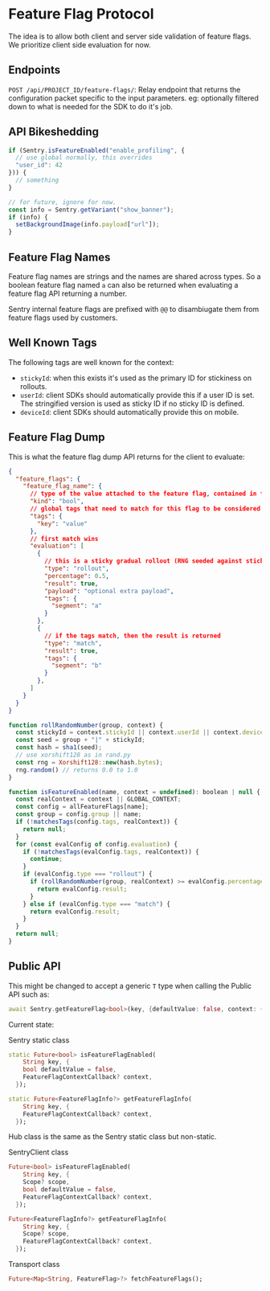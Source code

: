 # Feature Flag Protocol

The idea is to allow both client and server side validation of feature flags.
We prioritize client side evaluation for now.

## Endpoints

``POST /api/PROJECT_ID/feature-flags/``:
    Relay endpoint that returns the configuration packet specific to the input
    parameters.  eg: optionally filtered down to what is needed for the SDK to
    do it's job.

## API Bikeshedding

```javascript
if (Sentry.isFeatureEnabled("enable_profiling", {
  // use global normally, this overrides
  "user_id": 42
})) {
  // something
}

// for future, ignore for now.
const info = Sentry.getVariant("show_banner");
if (info) {
  setBackgroundImage(info.payload["url"]);
}
```

## Feature Flag Names

Feature flag names are strings and the names are shared across types.
So a boolean feature flag named `a` can also be returned when evaluating a feature flag API returning a number.

Sentry internal feature flags are prefixed with `@@` to disambiugate them from
feature flags used by customers.

## Well Known Tags

The following tags are well known for the context:

- ``stickyId``: when this exists it's used as the primary ID for stickiness on rollouts.
- ``userId``: client SDKs should automatically provide this if a user ID is set.
  The stringified version is used as sticky ID if no sticky ID is defined.
- ``deviceId``: client SDKs should automatically provide this on mobile.

## Feature Flag Dump

This is what the feature flag dump API returns for the client to
evaluate:

```json
{
  "feature_flags": {
    "feature_flag_name": {
      // type of the value attached to the feature flag, contained in the field "result"
      "kind": "bool",
      // global tags that need to match for this flag to be considered at all
      "tags": {
        "key": "value"
      },
      // first match wins
      "evaluation": [
        {
          // this is a sticky gradual rollout (RNG seeded against sticky-id)
          "type": "rollout",
          "percentage": 0.5,
          "result": true,
          "payload": "optional extra payload",
          "tags": {
            "segment": "a"
          }
        },
        {
          // if the tags match, then the result is returned
          "type": "match",
          "result": true,
          "tags": {
            "segment": "b"
          }
        },
      ]
    }
  }
}
```

```javascript
function rollRandomNumber(group, context) {
  const stickyId = context.stickyId || context.userId || context.deviceId;
  const seed = group + "|" + stickyId;
  const hash = sha1(seed);
  // use xorshift128 as in rand.py
  const rng = Xorshift128::new(hash.bytes);
  rng.random() // returns 0.0 to 1.0
}

function isFeatureEnabled(name, context = undefined): boolean | null {
  const realContext = context || GLOBAL_CONTEXT;
  const config = allFeatureFlags[name];
  const group = config.group || name;
  if (!matchesTags(config.tags, realContext)) {
    return null;
  }
  for (const evalConfig of config.evaluation) {
    if (!matchesTags(evalConfig.tags, realContext)) {
      continue;
    }
    if (evalConfig.type === "rollout") {
      if (rollRandomNumber(group, realContext) >= evalConfig.percentage) {
        return evalConfig.result;
      }
    } else if (evalConfig.type === "match") {
      return evalConfig.result;
    }
  }
  return null;
}
```

## Public API

This might be changed to accept a generic `T` type when calling the Public API such as:

```dart
await Sentry.getFeatureFlag<bool>(key, {defaultValue: false, context: {}});
```

Current state:

Sentry static class

```dart
static Future<bool> isFeatureFlagEnabled(
    String key, {
    bool defaultValue = false,
    FeatureFlagContextCallback? context,
  });
```

```dart
static Future<FeatureFlagInfo?> getFeatureFlagInfo(
    String key, {
    FeatureFlagContextCallback? context,
  });
```

Hub class is the same as the Sentry static class but non-static.

SentryClient class

```dart
Future<bool> isFeatureFlagEnabled(
    String key, {
    Scope? scope,
    bool defaultValue = false,
    FeatureFlagContextCallback? context,
  });
```

```dart
Future<FeatureFlagInfo?> getFeatureFlagInfo(
    String key, {
    Scope? scope,
    FeatureFlagContextCallback? context,
  });
```

Transport class

```dart
Future<Map<String, FeatureFlag>?> fetchFeatureFlags();
```
